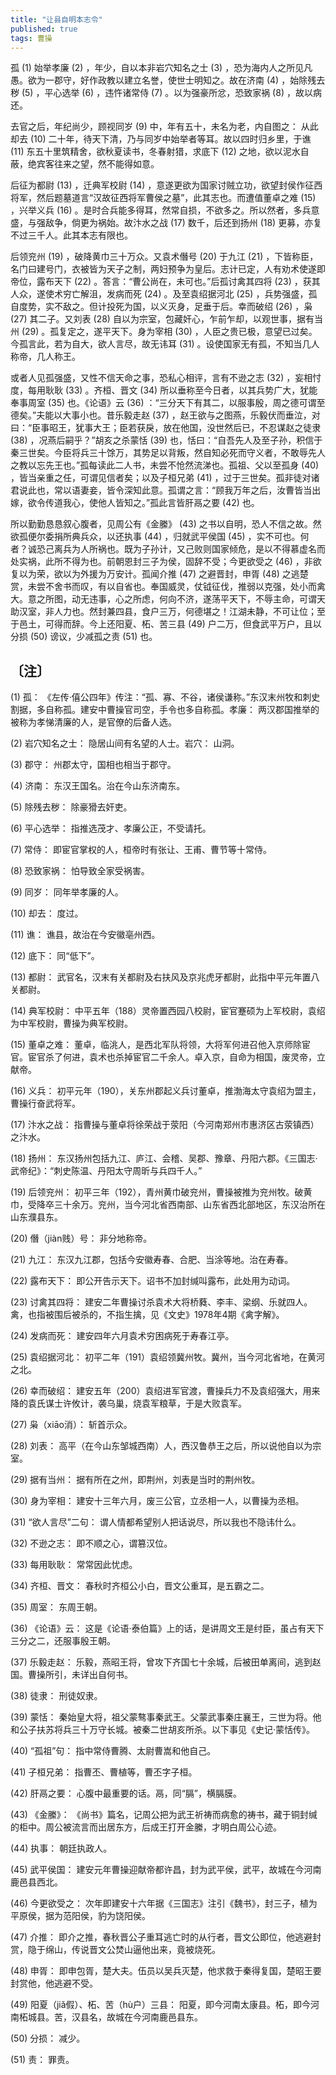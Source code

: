 ```yaml
---
title: "让县自明本志令"
published: true
tags: 曹操
---
```


孤 (1) 始举孝廉 (2) ，年少，自以本非岩穴知名之士 (3) ，恐为海内人之所见凡愚。欲为一郡守，好作政教以建立名誉，使世士明知之。故在济南 (4) ，始除残去秽 (5) ，平心选举 (6) ，违忤诸常侍 (7) 。以为强豪所忿，恐致家祸 (8) ，故以病还。

去官之后，年纪尚少，顾视同岁 (9) 中，年有五十，未名为老，内自图之： 从此却去 (10) 二十年，待天下清，乃与同岁中始举者等耳。故以四时归乡里，于谯 (11) 东五十里筑精舍，欲秋夏读书，冬春射猎，求底下 (12) 之地，欲以泥水自蔽，绝宾客往来之望，然不能得如意。

后征为都尉 (13) ，迁典军校尉 (14) ，意遂更欲为国家讨贼立功，欲望封侯作征西将军，然后题墓道言“汉故征西将军曹侯之墓”，此其志也。而遭值董卓之难 (15) ，兴举义兵 (16) 。是时合兵能多得耳，然常自损，不欲多之。所以然者，多兵意盛，与强敌争，倘更为祸始。故汴水之战 (17) 数千，后还到扬州 (18) 更募，亦复不过三千人。此其本志有限也。

后领兖州 (19) ，破降黄巾三十万众。又袁术僭号 (20) 于九江 (21) ，下皆称臣，名门曰建号门，衣被皆为天子之制，两妇预争为皇后。志计已定，人有劝术使遂即帝位，露布天下 (22) 。答言：“曹公尚在，未可也。”后孤讨禽其四将 (23) ，获其人众，遂使术穷亡解沮，发病而死 (24) 。及至袁绍据河北 (25) ，兵势强盛，孤自度势，实不敌之。但计投死为国，以义灭身，足垂于后。幸而破绍 (26) ，枭 (27) 其二子。又刘表 (28) 自以为宗室，包藏奸心，乍前乍却，以观世事，据有当州 (29) 。孤复定之，遂平天下。身为宰相 (30) ，人臣之贵已极，意望已过矣。今孤言此，若为自大，欲人言尽，故无讳耳 (31) 。设使国家无有孤，不知当几人称帝，几人称王。

或者人见孤强盛，又性不信天命之事，恐私心相评，言有不逊之志 (32) ，妄相忖度，每用耿耿 (33) 。齐桓、晋文 (34) 所以垂称至今日者，以其兵势广大，犹能奉事周室 (35) 也。《论语》云 (36) ：“三分天下有其二，以服事殷，周之德可谓至德矣。”夫能以大事小也。昔乐毅走赵 (37) ，赵王欲与之图燕，乐毅伏而垂泣，对曰：“臣事昭王，犹事大王；臣若获戾，放在他国，没世然后已，不忍谋赵之徒隶 (38) ，况燕后嗣乎？”胡亥之杀蒙恬 (39) 也，恬曰：“自吾先人及至子孙，积信于秦三世矣。今臣将兵三十馀万，其势足以背叛，然自知必死而守义者，不敢辱先人之教以忘先王也。”孤每读此二人书，未尝不怆然流涕也。孤祖、父以至孤身 (40) ，皆当亲重之任，可谓见信者矣；以及子桓兄弟 (41) ，过于三世矣。孤非徒对诸君说此也，常以语妻妾，皆令深知此意。孤谓之言：“顾我万年之后，汝曹皆当出嫁，欲令传道我心，使他人皆知之。”孤此言皆肝鬲之要 (42) 也。

所以勤勤恳恳叙心腹者，见周公有《金縢》 (43) 之书以自明，恐人不信之故。然欲孤便尔委捐所典兵众，以还执事 (44) ，归就武平侯国 (45) ，实不可也。何者？诚恐己离兵为人所祸也。既为子孙计，又己败则国家倾危，是以不得慕虚名而处实祸，此所不得为也。前朝恩封三子为侯，固辞不受；今更欲受之 (46) ，非欲复以为荣，欲以为外援为万安计。孤闻介推 (47) 之避晋封，申胥 (48) 之逃楚赏，未尝不舍书而叹，有以自省也。奉国威灵，仗钺征伐，推弱以克强，处小而禽大。意之所图，动无违事，心之所虑，何向不济，遂荡平天下，不辱主命，可谓天助汉室，非人力也。然封兼四县，食户三万，何德堪之！江湖未静，不可让位；至于邑土，可得而辞。今上还阳夏、柘、苦三县 (49) 户二万，但食武平万户，且以分损 (50) 谤议，少减孤之责 (51) 也。

## 〔注〕　

(1) 孤： 《左传·僖公四年》传注：“孤、寡、不谷，诸侯谦称。”东汉末州牧和刺史割据，多自称孤。建安中曹操官司空，手令也多自称孤。孝廉： 两汉郡国推举的被称为孝悌清廉的人，是官僚的后备人选。

(2) 岩穴知名之士： 隐居山间有名望的人士。岩穴： 山洞。

(3) 郡守： 州郡太守，国相也相当于郡守。

(4) 济南： 东汉王国名。治在今山东济南东。

(5) 除残去秽： 除豪猾去奸吏。

(6) 平心选举： 指推选茂才、孝廉公正，不受请托。

(7) 常侍： 即宦官掌权的人，桓帝时有张让、王甫、曹节等十常侍。

(8) 恐致家祸： 怕导致全家受祸害。

(9) 同岁： 同年举孝廉的人。

(10) 却去： 度过。

(11) 谯： 谯县，故治在今安徽亳州西。

(12) 底下： 同“低下”。

(13) 都尉： 武官名，汉末有关都尉及右扶风及京兆虎牙都尉，此指中平元年置八关都尉。

(14) 典军校尉： 中平五年（188）灵帝置西园八校尉，宦官蹇硕为上军校尉，袁绍为中军校尉，曹操为典军校尉。

(15) 董卓之难： 董卓，临洮人，是西北军队将领，大将军何进召他入京师除宦官。宦官杀了何进，袁术也杀掉宦官二千余人。卓入京，自命为相国，废灵帝，立献帝。

(16) 义兵： 初平元年（190），关东州郡起义兵讨董卓，推渤海太守袁绍为盟主，曹操行奋武将军。

(17) 汴水之战： 指曹操与董卓将徐荣战于荥阳（今河南郑州市惠济区古荥镇西）之汴水。

(18) 扬州： 东汉扬州包括九江、庐江、会稽、吴郡、豫章、丹阳六郡。《三国志·武帝纪》：“刺史陈温、丹阳太守周昕与兵四千人。”

(19) 后领兖州： 初平三年（192），青州黄巾破兖州，曹操被推为兖州牧。破黄巾，受降卒三十余万。兖州，当今河北省西南部、山东省西北部地区，东汉治所在山东濮县东。

(20) 僭（jiàn贱）号： 非分地称帝。

(21) 九江： 东汉九江郡，包括今安徽寿春、合肥、当涂等地。治在寿春。

(22) 露布天下： 即公开告示天下。诏书不加封缄叫露布，此处用为动词。

(23) 讨禽其四将： 建安二年曹操讨杀袁术大将桥蕤、李丰、梁纲、乐就四人。禽，也指被围后被杀的，不指生擒，见《文史》1978年4期《禽字解》。

(24) 发病而死： 建安四年六月袁术穷困病死于寿春江亭。

(25) 袁绍据河北： 初平二年（191）袁绍领冀州牧。冀州，当今河北省地，在黄河之北。

(26) 幸而破绍： 建安五年（200）袁绍进军官渡，曹操兵力不及袁绍强大，用来降的袁氏谋士许攸计，袭乌巢，烧袁军粮草，于是大败袁军。

(27) 枭（xiāo消）： 斩首示众。

(28) 刘表： 高平（在今山东邹城西南）人，西汉鲁恭王之后，所以说他自以为宗室。

(29) 据有当州： 据有所在之州，即荆州，刘表是当时的荆州牧。

(30) 身为宰相： 建安十三年六月，废三公官，立丞相一人，以曹操为丞相。

(31) “欲人言尽”二句： 谓人情都希望别人把话说尽，所以我也不隐讳什么。

(32) 不逊之志： 即不顺之心，谓篡汉位。

(33) 每用耿耿： 常常因此忧虑。

(34) 齐桓、晋文： 春秋时齐桓公小白，晋文公重耳，是五霸之二。

(35) 周室： 东周王朝。

(36) 《论语》云： 这是《论语·泰伯篇》上的话，是讲周文王是纣臣，虽占有天下三分之二，还服事殷王朝。

(37) 乐毅走赵： 乐毅，燕昭王将，曾攻下齐国七十余城，后被田单离间，逃到赵国。曹操所引，未详出自何书。

(38) 徒隶： 刑徒奴隶。

(39) 蒙恬： 秦始皇大将，祖父蒙骜事秦武王。父蒙武事秦庄襄王，三世为将。他和公子扶苏将兵三十万守长城。被秦二世胡亥所杀。以下事见《史记·蒙恬传》。

(40) “孤祖”句： 指中常侍曹腾、太尉曹嵩和他自己。

(41) 子桓兄弟： 指曹丕、曹植等，曹丕字子桓。

(42) 肝鬲之要： 心腹中最重要的话。鬲，同“膈”，横膈膜。

(43) 《金縢》： 《尚书》篇名，记周公把为武王祈祷而病愈的祷书，藏于铜封缄的柜中。周公被流言而出居东方，后成王打开金縢，才明白周公心迹。

(44) 执事： 朝廷执政人。

(45) 武平侯国： 建安元年曹操迎献帝都许昌，封为武平侯，武平，故城在今河南鹿邑县西北。

(46) 今更欲受之： 次年即建安十六年据《三国志》注引《魏书》，封三子，植为平原侯，据为范阳侯，豹为饶阳侯。

(47) 介推： 即介之推，春秋晋公子重耳逃亡时的从行者，晋文公即位，他逃避封赏，隐于绵山，传说晋文公焚山逼他出来，竟被烧死。

(48) 申胥： 即申包胥，楚大夫。伍员以吴兵灭楚，他求救于秦得复国，楚昭王要封赏他，他逃避不受。

(49) 阳夏（jiǎ假）、柘、苦（hù户）三县： 阳夏，即今河南太康县。柘，即今河南柘城县。苦，汉县名，故城在今河南鹿邑县东。

(50) 分损： 减少。

(51) 责： 罪责。
